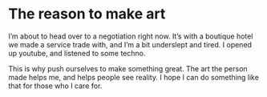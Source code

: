 # The reason to make art


I’m about to head over to a negotiation right now. It’s with a boutique hotel
we made a service trade with, and I’m a bit underslept and tired. I opened up
youtube, and listened to some techno.

This is why push ourselves to make something great. The art the person made
helps me, and helps people see reality. I hope I can do something like that
for those who I care for.

